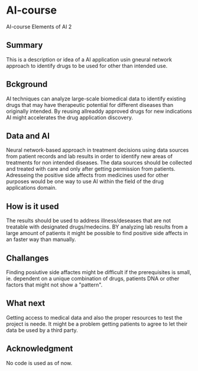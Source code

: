 # AI-course
AI-course Elements of AI 2
## Summary
This is a description or idea of a AI application usin gneural network approach to identify drugs to be used for other than intended use.

## Bckground
AI techniques can analyze large-scale biomedical data to identify existing drugs that may have therapeutic potential for different diseases than originally intended. By reusing allreaddy approved drugs for new indications AI might accelerates the drug application discovery.

## Data and AI
Neural network-based approach in treatment decisions using data sources from patient records and lab results in order to identify new areas of treatments for non intended diseases. The data sources should be collected and treated with care and only after getting permission from patients. Adresseing the positive side affects from medicines used for other purposes would be one way to use AI within the field of the drug applications domain.

## How is it used
The results should be used to address illness/deseases that are not treatable with designated drugs/medecins. BY analyzing lab results from a large amount of patients it might be possible to find positive side affects in an faster way than manually. 

## Challanges
Finding posiutive side affactes might be difficult if the prerequisites is small, ie. dependent on a unique combination of drugs, patients DNA or other factors that might not show a "pattern".

## What next
Getting access to medical data and also the proper resources to test the project is neede. It might be a problem getting patients to agree to let their data be used by a third party.

## Acknowledgment
No code is used as of now.

